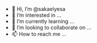- 👋 Hi, I’m @sakaelyesa
- 👀 I’m interested in ...
- 🌱 I’m currently learning ...
- 💞️ I’m looking to collaborate on ...
- 📫 How to reach me ...

<!---
sakaelyesa/sakaelyesa is a ✨ special ✨ repository because its `README.md` (this file) appears on your GitHub profile.
You can click the Preview link to take a look at your changes.
--->
